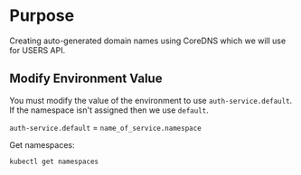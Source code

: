 # Purpose
Creating auto-generated domain names using CoreDNS which we will use for USERS API.

## Modify Environment Value
You must modify the value of the environment to use `auth-service.default`. If the namespace isn't assigned then we use `default`.

`auth-service.default` = `name_of_service.namespace`

Get namespaces: 

`kubectl get namespaces`


